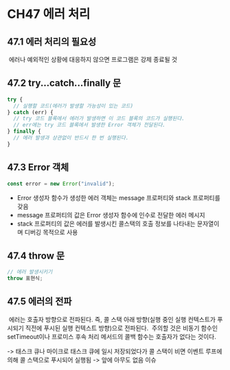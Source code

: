 # CH47 에러 처리

## 47.1 에러 처리의 필요성

&nbsp;에러나 예외적인 상황에 대응하지 않으면 프로그램은 강제 종료될 것

## 47.2 try...catch...finally 문

```javascript
try {
  // 실행할 코드(에러가 발생할 가능성이 있는 코드)
} catch (err) {
  // try 코드 블록에서 에러가 발생하면 이 코드 블록의 코드가 실행된다.
  // err에는 try 코드 블록에서 발생한 Error 객체가 전달된다.
} finally {
  // 에러 발생과 상관없이 반드시 한 번 실행된다.
}
```

## 47.3 Error 객체

```javascript
const error = new Error("invalid");
```

- Error 생성자 함수가 생성한 에러 객체는 message 프로퍼티와 stack 프로퍼티를 갖음
- message 프로퍼티의 값은 Error 생성자 함수에 인수로 전달한 에러 메시지
- stack 프로퍼티의 값은 에러를 발생시킨 콜스택의 호출 정보를 나타내는 문자열이며 디버깅 목적으로 사용

## 47.4 throw 문

```javascript
// 에러 발생시키기
throw 표현식;
```

## 47.5 에러의 전파

&nbsp;에러는 호출자 방향으로 전파된다. 즉, 콜 스택 아래 방향(실행 중인 실행 컨텍스트가 푸시되기 직전에 푸시된 실행 컨텍스트 방향)으로 전파된다.
&nbsp;주의할 것은 비동기 함수인 setTimeout이나 프로미스 후속 처리 메서드의 콜백 함수는 호출자가 없다는 것이다.

-> 태스크 큐나 마이크로 태스크 큐에 일시 저장되었다가 콜 스택이 비면 이벤트 루프에 의해 콜 스택으로 푸시되어 실행됨 -> 앞에 아무도 없음 이슈
